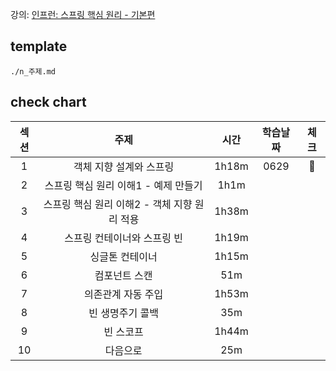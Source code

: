 강의: [인프런: 스프링 핵심 원리 - 기본편](https://www.inflearn.com/course/%EC%8A%A4%ED%94%84%EB%A7%81-%ED%95%B5%EC%8B%AC-%EC%9B%90%EB%A6%AC-%EA%B8%B0%EB%B3%B8%ED%8E%B8/dashboard)

## template

```
./n_주제.md
```

## check chart

| 섹션 |                     주제                     | 시간  | 학습날짜 | 체크 |
| :--: | :------------------------------------------: | :---: | :------: | :--: |
|  1   |           객체 지향 설계와 스프링            | 1h18m |   0629   |  🎱  |
|  2   |     스프링 핵심 원리 이해1 - 예제 만들기     | 1h1m  |          |      |
|  3   | 스프링 핵심 원리 이해2 - 객체 지향 원리 적용 | 1h38m |          |      |
|  4   |         스프링 컨테이너와 스프링 빈          | 1h19m |          |      |
|  5   |               싱글톤 컨테이너                | 1h15m |          |      |
|  6   |                컴포넌트 스캔                 |  51m  |          |      |
|  7   |              의존관계 자동 주입              | 1h53m |          |      |
|  8   |               빈 생명주기 콜백               |  35m  |          |      |
|  9   |                  빈 스코프                   | 1h44m |          |      |
|  10  |                   다음으로                   |  25m  |          |      |
